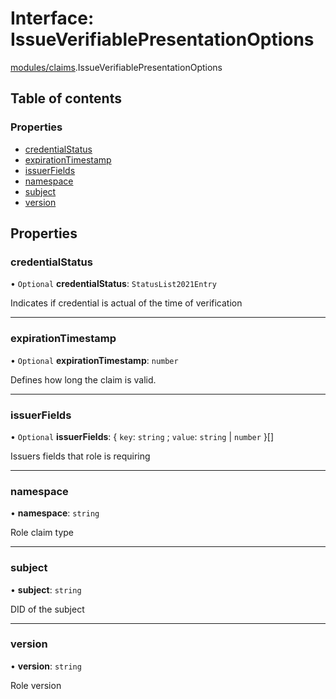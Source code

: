 # Interface: IssueVerifiablePresentationOptions

[modules/claims](../modules/modules_claims.md).IssueVerifiablePresentationOptions

## Table of contents

### Properties

- [credentialStatus](modules_claims.IssueVerifiablePresentationOptions.md#credentialstatus)
- [expirationTimestamp](modules_claims.IssueVerifiablePresentationOptions.md#expirationtimestamp)
- [issuerFields](modules_claims.IssueVerifiablePresentationOptions.md#issuerfields)
- [namespace](modules_claims.IssueVerifiablePresentationOptions.md#namespace)
- [subject](modules_claims.IssueVerifiablePresentationOptions.md#subject)
- [version](modules_claims.IssueVerifiablePresentationOptions.md#version)

## Properties

### credentialStatus

• `Optional` **credentialStatus**: `StatusList2021Entry`

Indicates if credential is actual of the time of verification

___

### expirationTimestamp

• `Optional` **expirationTimestamp**: `number`

Defines how long the claim is valid.

___

### issuerFields

• `Optional` **issuerFields**: { `key`: `string` ; `value`: `string` \| `number`  }[]

Issuers fields that role is requiring

___

### namespace

• **namespace**: `string`

Role claim type

___

### subject

• **subject**: `string`

DID of the subject

___

### version

• **version**: `string`

Role version
